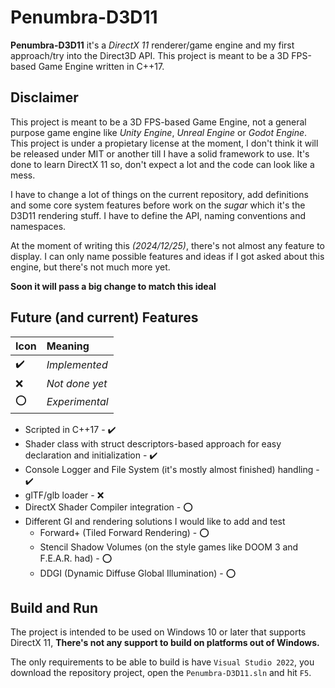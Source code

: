 
# Penumbra-D3D11

**Penumbra-D3D11** it's a *DirectX 11* renderer/game engine and my first approach/try into the Direct3D API.
This project is meant to be a 3D FPS-based Game Engine written in C++17.


## Disclaimer

This project is meant to be a 3D FPS-based Game Engine, not a general purpose game engine like *Unity Engine*, *Unreal Engine* or *Godot Engine*. This project is under a propietary license at the moment, I don't think it will be released under MIT or another till I have a solid framework to use. It's done to learn DirectX 11 so, don't expect a lot and the code can look like a mess.

I have to change a lot of things on the current repository, add definitions and some core system features before work on the *sugar* which it's the D3D11 rendering stuff. I have to define the API, naming conventions and namespaces.

At the moment of writing this *(2024/12/25)*, there's not almost any feature to display. I can only name possible features and ideas if I got asked about this engine, but there's not much more yet.

**Soon it will pass a big change to match this ideal**


## Future (and current) Features

| Icon | Meaning  |
| :----| :------- |
| :heavy_check_mark: | *Implemented* |
| :x: | *Not done yet* |
| :o: | *Experimental* |

- Scripted in C++17 - :heavy_check_mark:
- Shader class with struct descriptors-based approach for easy declaration and initialization - :heavy_check_mark:
- Console Logger and File System (it's mostly almost finished) handling - :heavy_check_mark:
- glTF/glb loader - :x:
- DirectX Shader Compiler integration - :o:
- Different GI and rendering solutions I would like to add and test
    - Forward+ (Tiled Forward Rendering) - :o:
    - Stencil Shadow Volumes (on the style games like DOOM 3 and F.E.A.R. had) - :o:
    - DDGI (Dynamic Diffuse Global Illumination) - :o:


## Build and Run

The project is intended to be used on Windows 10 or later that supports DirectX 11, **There's not any support to build on platforms out of Windows.**

The only requirements to be able to build is have `Visual Studio 2022`, you download the repository project, open the `Penumbra-D3D11.sln` and hit `F5`.

